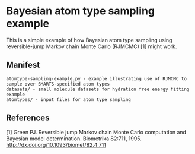# Bayesian atom type sampling example

This is a simple example of how Bayesian atom type sampling using reversible-jump Markov chain Monte Carlo (RJMCMC) [1] might work.

## Manifest

```
atomtype-sampling-example.py - example illustrating use of RJMCMC to sample over SMARTS-specified atom types
datasets/ - small molecule datasets for hydration free energy fitting example
atomtypes/ - input files for atom type sampling
```

## References

[1] Green PJ. Reversible jump Markov chain Monte Carlo computation and Bayesian model determination. Biometrika 82:711, 1995.
http://dx.doi.org/10.1093/biomet/82.4.711

